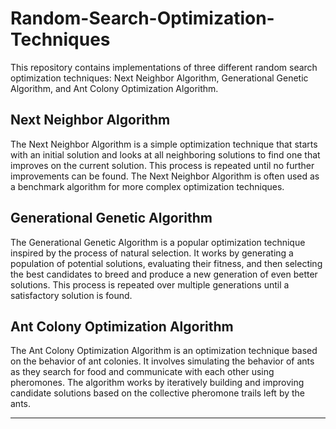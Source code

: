 # Random-Search-Optimization-Techniques

This repository contains implementations of three different random search optimization techniques: Next Neighbor Algorithm, Generational Genetic Algorithm, and Ant Colony Optimization Algorithm.

## Next Neighbor Algorithm

The Next Neighbor Algorithm is a simple optimization technique that starts with an initial solution and looks at all neighboring solutions to find one that improves on the current solution. This process is repeated until no further improvements can be found. The Next Neighbor Algorithm is often used as a benchmark algorithm for more complex optimization techniques.

## Generational Genetic Algorithm

The Generational Genetic Algorithm is a popular optimization technique inspired by the process of natural selection. It works by generating a population of potential solutions, evaluating their fitness, and then selecting the best candidates to breed and produce a new generation of even better solutions. This process is repeated over multiple generations until a satisfactory solution is found.

## Ant Colony Optimization Algorithm

The Ant Colony Optimization Algorithm is an optimization technique based on the behavior of ant colonies. It involves simulating the behavior of ants as they search for food and communicate with each other using pheromones. The algorithm works by iteratively building and improving candidate solutions based on the collective pheromone trails left by the ants.

---

